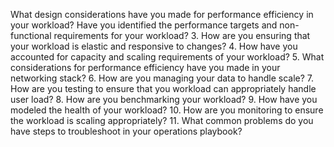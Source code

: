 What design considerations have you made for performance efficiency in your workload?
Have you identified the performance targets and non-functional requirements for your
workload?
3. How are you ensuring that your workload is elastic and responsive to changes?
4. How have you accounted for capacity and scaling requirements of your workload?
5. What considerations for performance efficiency have you made in your networking stack?
6. How are you managing your data to handle scale?
7. How are you testing to ensure that you workload can appropriately handle user load?
8. How are you benchmarking your workload?
9. How have you modeled the health of your workload?
10. How are you monitoring to ensure the workload is scaling appropriately?
11. What common problems do you have steps to troubleshoot in your operations playbook?
